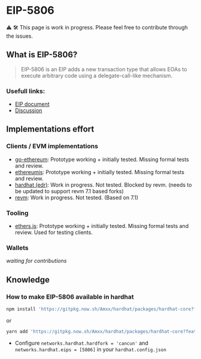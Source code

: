 # EIP-5806

:warning: :hammer_and_wrench: This page is work in progress. Please feel free to contribute through the issues.

## What is EIP-5806?

> EIP-5806 is an EIP adds a new transaction type that allows EOAs to execute arbitrary code using a delegate-call-like mechanism.

### Usefull links:

- [EIP document](https://eips.ethereum.org/EIPS/eip-5806)
- [Discussion](https://ethereum-magicians.org/t/eip-5806-delegate-transaction/11409)

## Implementations effort

### Clients / EVM implementations

- [go-ethereum](https://github.com/ethereum/go-ethereum/pull/28997): Prototype working + initially tested. Missing formal tests and review.
- [ethereumjs](https://github.com/ethereumjs/ethereumjs-monorepo/pull/3312): Prototype working + initially tested. Missing formal tests and review.
- [hardhat (edr)](https://github.com/Amxx/hardhat/tree/features/eip-5806): Work in progress. Not tested. Blocked by revm. (needs to be updated to support revm 7.1 based forks)
- [revm](https://github.com/bluealloy/revm/pull/1184): Work in progress. Not tested. (Based on 7.1)

### Tooling

- [ethers.js](https://github.com/ethers-io/ethers.js/pull/4638): Prototype working + initially tested. Missing formal tests and review. Used for testing clients.

### Wallets

*waiting for contributions*


## Knowledge

### How to make EIP-5806 available in hardhat

```bash
npm install 'https://gitpkg.now.sh/Amxx/hardhat/packages/hardhat-core?features/eip5806/2.20.2'
```
or
```bash
yarn add 'https://gitpkg.now.sh/Amxx/hardhat/packages/hardhat-core?features/eip5806/2.20.2'
```
- Configure `networks.hardhat.hardfork = 'cancun'` and `networks.hardhat.eips = [5806]` in your `hardhat.config.json`
